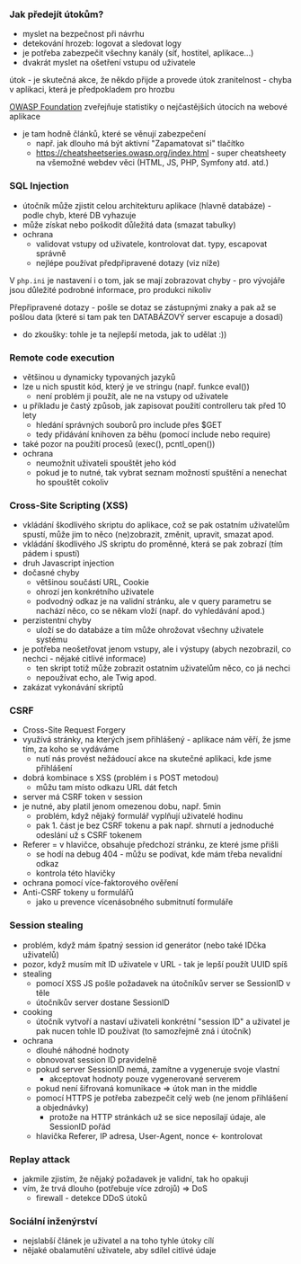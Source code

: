 ### Jak předejít útokům?
- myslet na bezpečnost při návrhu
- detekování hrozeb: logovat a sledovat logy
- je potřeba zabezpečit všechny kanály (síť, hostitel, aplikace...)
- dvakrát myslet na ošetření vstupu od uživatele

útok - je skutečná akce, že někdo přijde a provede útok
zranitelnost - chyba v aplikaci, která je předpokladem pro hrozbu

[OWASP Foundation](https://owasp.org/) zveřejňuje statistiky o nejčastějších útocích na webové aplikace
- je tam hodně článků, které se věnují zabezpečení
	- např. jak dlouho má být aktivní "Zapamatovat si" tlačítko
	- https://cheatsheetseries.owasp.org/index.html - super cheatsheety na všemožné webdev věci (HTML, JS, PHP, Symfony atd. atd.)
### SQL Injection
- útočník může zjistit celou architekturu aplikace (hlavně databáze) - podle chyb, které DB vyhazuje
- může získat nebo poškodit důležitá data (smazat tabulky)
- ochrana
	- validovat vstupy od uživatele, kontrolovat dat. typy, escapovat správně
	- nejlépe používat předpřipravené dotazy (viz níže)

V `php.ini` je nastavení i o tom, jak se mají zobrazovat chyby - pro vývojáře jsou důležité podrobné informace, pro produkci nikoliv

Přepřipravené dotazy - pošle se dotaz se zástupnými znaky a pak až se pošlou data (které si tam pak ten DATABÁZOVÝ server escapuje a dosadí)
- do zkoušky: tohle je ta nejlepší metoda, jak to udělat :))
### Remote code execution
- většinou u dynamicky typovaných jazyků
- lze u nich spustit kód, který je ve stringu (např. funkce eval())
	- není problém ji použít, ale ne na vstupy od uživatele
- u příkladu je častý způsob, jak zapisovat použití controlleru tak před 10 lety
	- hledání správných souborů pro include přes $GET
	- tedy přidávání knihoven za běhu (pomocí include nebo require)
- také pozor na použití procesů (exec(), pcntl_open())
- ochrana
	- neumožnit uživateli spouštět jeho kód
	- pokud je to nutné, tak vybrat seznam možností spuštění a nenechat ho spouštět cokoliv
### Cross-Site Scripting (XSS)
- vkládání škodlivého skriptu do aplikace, což se pak ostatním uživatelům spustí, může jim to něco (ne)zobrazit, změnit, upravit, smazat apod.
- vkládání škodlivého JS skriptu do proměnné, která se pak zobrazí (tím pádem i spustí)
- druh Javascript injection
- dočasné chyby
	- většinou součástí URL, Cookie
	- ohrozí jen konkrétního uživatele
	- podvodný odkaz je na validní stránku, ale v query parametru se nachází něco, co se někam vloží (např. do vyhledávání apod.)
- perzistentní chyby
	- uloží se do databáze a tím může ohrožovat všechny uživatele systému
- je potřeba neošetřovat jenom vstupy, ale i výstupy (abych nezobrazil, co nechci - nějaké citlivé informace)
	- ten skript totiž může zobrazit ostatním uživatelům něco, co já nechci
	- nepoužívat echo, ale Twig apod.
- zakázat vykonávání skriptů
### CSRF
- Cross-Site Request Forgery
- využívá stránky, na kterých jsem přihlášený - aplikace nám věří, že jsme tím, za koho se vydáváme
	- nutí nás provést nežádoucí akce na skutečné aplikaci, kde jsme přihlášení
- dobrá kombinace s XSS (problém i s POST metodou)
	- můžu tam místo odkazu URL dát fetch
- server má CSRF token v session
- je nutné, aby platil jenom omezenou dobu, např. 5min
	- problém, když nějaký formulář vyplňují uživatelé hodinu
	- pak 1. část je bez CSRF tokenu a pak např. shrnutí a jednoduché odeslání už s CSRF tokenem
- Referer = v hlavičce, obsahuje předchozí stránku, ze které jsme přišli
	- se hodí na debug 404 - můžu se podívat, kde mám třeba nevalidní odkaz
	- kontrola této hlavičky
- ochrana pomocí více-faktorového ověření
- Anti-CSRF tokeny u formulářů
	- jako u prevence vícenásobného submitnutí formuláře
### Session stealing
- problém, když mám špatný session id generátor (nebo také IDčka uživatelů)
- pozor, když musím mít ID uživatele v URL - tak je lepší použít UUID spíš
- stealing
	- pomocí XSS JS pošle požadavek na útočníkův server se SessionID v těle
	- útočníkův server dostane SessionID
- cooking
	- útočník vytvoří a nastaví uživateli konkrétní "session ID" a uživatel je pak nucen tohle ID používat (to samozřejmě zná i útočník)
- ochrana
	- dlouhé náhodné hodnoty
	- obnovovat session ID pravidelně
	- pokud server SessionID nemá, zamítne a vygeneruje svoje vlastní
		- akceptovat hodnoty pouze vygenerované serverem
	- pokud není šifrovaná komunikace => útok man in the middle
	- pomocí HTTPS je potřeba zabezpečit celý web (ne jenom přihlášení a objednávky)
		- protože na HTTP stránkách už se sice neposílají údaje, ale SessionID pořád
	- hlavička Referer, IP adresa, User-Agent, nonce <- kontrolovat
### Replay attack
- jakmile zjistím, že nějaký požadavek je validní, tak ho opakuji
- vím, že trvá dlouho (potřebuje více zdrojů) => DoS 
	- firewall - detekce DDoS útoků
### Sociální inženýrství
- nejslabší článek je uživatel a na toho tyhle útoky cílí
- nějaké obalamutění uživatele, aby sdílel citlivé údaje